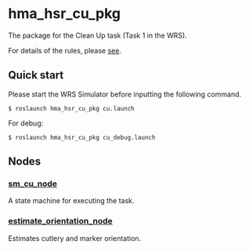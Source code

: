 # hma_hsr_cu_pkg

The package for the Clean Up task (Task 1 in the WRS).

For details of the rules, please [see](https://cdn.robocup.org/athome/wp/2021/06/2021_rulebook.pdf).

## Quick start
Please start the WRS Simulator before inputting the following command.
```
$ roslaunch hma_hsr_cu_pkg cu.launch
```
For debug:
```
$ roslaunch hma_hsr_cu_pkg cu_debug.launch
```

## Nodes
### [sm_cu_node](docs/sm_cu_node.md)
A state machine for executing the task.

### [estimate_orientation_node](docs/estimate_orientation_node.md)
Estimates cutlery and marker orientation.
